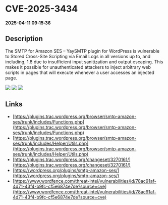 # CVE-2025-3434

**2025-04-11 09:15:36**

## Description
The SMTP for Amazon SES – YaySMTP plugin for WordPress is vulnerable to Stored Cross-Site Scripting via Email Logs in all versions up to, and including, 1.8 due to insufficient input sanitization and output escaping. This makes it possible for unauthenticated attackers to inject arbitrary web scripts in pages that will execute whenever a user accesses an injected page.

![](https://img.shields.io/static/v1?label=Score&message=7.2&color=red)
![](https://img.shields.io/static/v1?label=Severity&message=HIGH&color=red)
![](https://img.shields.io/static/v1?label=CWE&message=XSS&color=green)

## Links
- [https://plugins.trac.wordpress.org/browser/smtp-amazon-ses/trunk/includes/Functions.php](https://plugins.trac.wordpress.org/browser/smtp-amazon-ses/trunk/includes/Functions.php)
- [https://plugins.trac.wordpress.org/browser/smtp-amazon-ses/trunk/includes/Helper/Utils.php](https://plugins.trac.wordpress.org/browser/smtp-amazon-ses/trunk/includes/Helper/Utils.php)
- [https://plugins.trac.wordpress.org/changeset/3270161/](https://plugins.trac.wordpress.org/changeset/3270161/)
- [https://wordpress.org/plugins/smtp-amazon-ses/](https://wordpress.org/plugins/smtp-amazon-ses/)
- [https://www.wordfence.com/threat-intel/vulnerabilities/id/78ac91af-4d71-43f4-b9fc-cf5e6874e7de?source=cve](https://www.wordfence.com/threat-intel/vulnerabilities/id/78ac91af-4d71-43f4-b9fc-cf5e6874e7de?source=cve)
